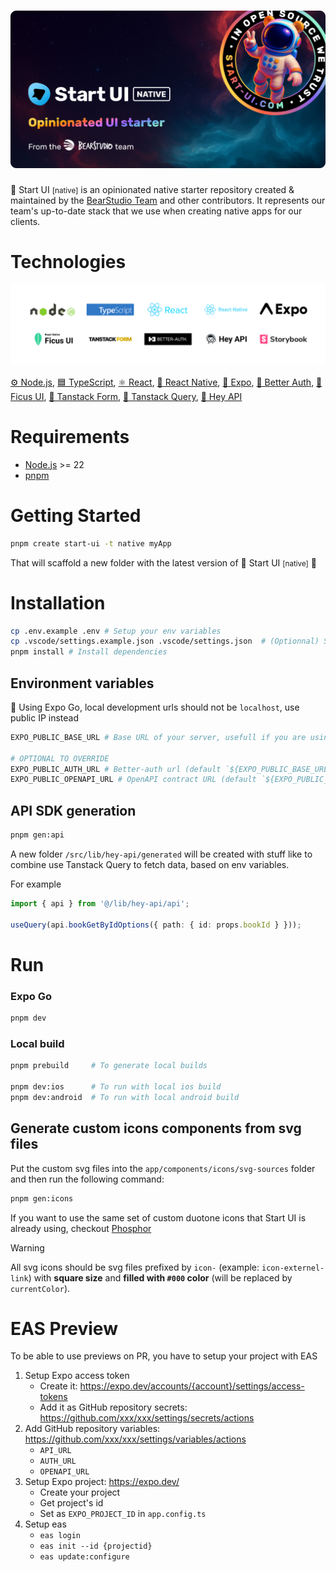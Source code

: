 <h1 align="center"><img src=".github/assets/thumbnail.png" alt="Start UI Native" /></h1>

🚀 Start UI <small>[native]</small> is an opinionated native starter repository created & maintained by the [BearStudio Team](https://www.bearstudio.fr/team) and other contributors.
It represents our team's up-to-date stack that we use when creating native apps for our clients.


# Technologies

<div align="center" style="margin: 0 0 16px 0"><img src=".github/assets/tech-logos.png" alt="Technologies logos of the starter" /></div>

[⚙️ Node.js](https://nodejs.org), [🟦 TypeScript](https://www.typescriptlang.org/), [⚛️ React](https://react.dev/), [📱 React Native](https://reactnative.dev/), [🚀 Expo](https://docs.expo.dev/), [🔐 Better Auth](https://www.better-auth.com/), [🌿 Ficus UI](https://ficus-ui.com/), [🌴 Tanstack Form](https://tanstack.com/form/), [🌴 Tanstack Query](https://tanstack.com/query/), [👋 Hey API](https://heyapi.dev/)

# Requirements

* [Node.js](https://nodejs.org) >= 22
* [pnpm](https://pnpm.io/)

# Getting Started

```bash
pnpm create start-ui -t native myApp
```

That will scaffold a new folder with the latest version of 🚀 Start UI <small>[native]</small> 🎉

# Installation

```bash
cp .env.example .env # Setup your env variables
cp .vscode/settings.example.json .vscode/settings.json  # (Optionnal) Setup your VS Code
pnpm install # Install dependencies
```

## Environment variables

🚨 Using Expo Go, local development urls should not be `localhost`, use public IP instead

```bash
EXPO_PUBLIC_BASE_URL # Base URL of your server, usefull if you are using Start UI [web]

# OPTIONAL TO OVERRIDE
EXPO_PUBLIC_AUTH_URL # Better-auth url (default `${EXPO_PUBLIC_BASE_URL}/api/auth`)
EXPO_PUBLIC_OPENAPI_URL # OpenAPI contract URL (default `${EXPO_PUBLIC_BASE_URL}/openapi/app/schema`)
```

## API SDK generation

```bash
pnpm gen:api
```

A new folder `/src/lib/hey-api/generated` will be created with stuff like to combine use Tanstack Query to fetch data, based on env variables.

For example
```ts
import { api } from '@/lib/hey-api/api';

useQuery(api.bookGetByIdOptions({ path: { id: props.bookId } }));
```

# Run


### Expo Go

```bash
pnpm dev
```

### Local build

```bash
pnpm prebuild     # To generate local builds

pnpm dev:ios      # To run with local ios build
pnpm dev:android  # To run with local android build
```

## Generate custom icons components from svg files

Put the custom svg files into the `app/components/icons/svg-sources` folder and then run the following command:

```bash
pnpm gen:icons
```

If you want to use the same set of custom duotone icons that Start UI is already using, checkout
[Phosphor](https://phosphoricons.com/)

> [!WARNING]
> All svg icons should be svg files prefixed by `icon-` (example: `icon-externel-link`) with **square size** and **filled with `#000` color** (will be replaced by `currentColor`).

# EAS Preview

To be able to use previews on PR, you have to setup your project with EAS

1. Setup Expo access token 
    * Create it: https://expo.dev/accounts/{account}/settings/access-tokens
    * Add it as GitHub repository secrets: https://github.com/xxx/xxx/settings/secrets/actions
2. Add GitHub repository variables: https://github.com/xxx/xxx/settings/variables/actions
    * `API_URL`
    * `AUTH_URL`
    * `OPENAPI_URL` 
3. Setup Expo project: https://expo.dev/
    * Create your project
    * Get project's id
    * Set as `EXPO_PROJECT_ID` in `app.config.ts`
4. Setup eas
    * `eas login`
    * `eas init --id {projectid}`
    * `eas update:configure`